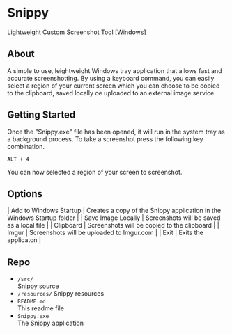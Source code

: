 # Snippy

Lightweight Custom Screenshot Tool [Windows]

## About

A simple to use, leightweight Windows tray application that allows fast and accurate screenshotting. By using a keyboard command, you can easily select a region of your current screen which you can choose to be copied to the clipboard, saved locally oe uploaded to an external image service.


## Getting Started

Once the "Snippy.exe" file has been opened, it will run in the system tray as a background process. To take a screenshot press the following key combination.

```
ALT + 4
```

You can now selected a region of your screen to screenshot.

## Options

| Add to Windows Startup | Creates a copy of the Snippy application in the Windows Startup folder |
| Save Image Locally     | Screenshots will be saved as a local file                              |
| Clipboard              | Screenshots will be copied to the clipboard                            |
| Imgur                  | Screenshots will be uploaded to Imgur.com                              |
| Exit                   | Exits the applicaton                                                   |

## Repo

- `/src/`	
	Snippy source
- `/resources/`	
	Snippy resources
- `README.md`	
	This readme file
- `Snippy.exe`	
	The Snippy application